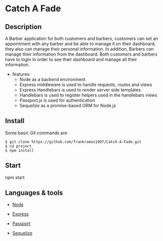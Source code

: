 # Catch A Fade

## Description

A Barber application for both customers and barbers, customers can set an appointment with any barber and be able to manage it on their dashboard, they also can manage their personal information. In addition, Barbers can manage their information from the dashboard. Both customers and barbers have to login in order to see their dashboard and manage all their information.

- features:
  - Node as a backend environment
  - Express middleware is used to handle requests, routes and views
  - Express Handlebars is used to render server side templates
  - Handlebars is used to register helpers used in the handlebars views
  - Passport.js is used for authentication
  - Sequelize as a promise-based ORM for Node.js

## Install

Some basic Git commands are:

```
$ git clone https://github.com/frankramos1997/Catch-A-Fade.git
$ cd project
$ npm install

```

## Start

npm start

## Languages & tools

- [Node](https://nodejs.org/en/)

- [Express](https://expressjs.com/)

- [Passport](http://www.passportjs.org/)

- [Sequelize](http://docs.sequelizejs.com/)
